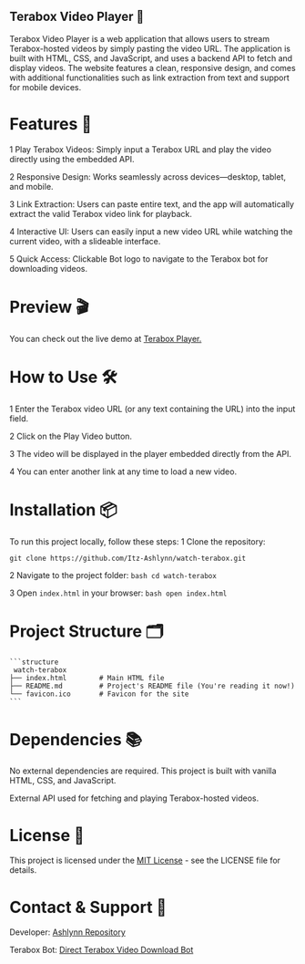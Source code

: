 ## Terabox Video Player 🎥

Terabox Video Player is a web application that allows users to stream Terabox-hosted videos by simply pasting the video URL. The application is built with HTML, CSS, and JavaScript, and uses a backend API to fetch and display videos. The website features a clean, responsive design, and comes with additional functionalities such as link extraction from text and support for mobile devices.

# Features 🚀
1 Play Terabox Videos: Simply input a Terabox URL and play the video directly using the embedded API.

2 Responsive Design: Works seamlessly across devices—desktop, tablet, and mobile.

3 Link Extraction: Users can paste entire text, and the app will automatically extract the valid Terabox video link for playback.

4 Interactive UI: Users can easily input a new video URL while watching the current video, with a slideable interface.

5 Quick Access: Clickable Bot logo to navigate to the Terabox bot for downloading videos.

# Preview 🎬
You can check out the live demo at [Terabox Player.](https://itz-ashlynn.github.io/watch-terabox/)

# How to Use 🛠️
1 Enter the Terabox video URL (or any text containing the URL) into the input field.

2 Click on the Play Video button.

3 The video will be displayed in the player embedded directly from the API.

4 You can enter another link at any time to load a new video.

# Installation 📦
To run this project locally, follow these steps:
1 Clone the repository:
```git
git clone https://github.com/Itz-Ashlynn/watch-terabox.git
```

2 Navigate to the project folder:
    ```bash
    cd watch-terabox
    ```

3 Open `index.html` in your browser:
    ```bash
    open index.html
    ```
# Project Structure 🗂️
    ```structure
     watch-terabox
    ├── index.html        # Main HTML file
    ├── README.md         # Project's README file (You're reading it now!)
    └── favicon.ico       # Favicon for the site
    ```

# Dependencies 📚
No external dependencies are required. This project is built with vanilla HTML, CSS, and JavaScript.

External API used for fetching and playing Terabox-hosted videos.

# License 📄
This project is licensed under the [MIT License](https://github.com/Itz-Ashlynn/watch-terabox/blob/main/LICENSE) - see the LICENSE file for details.

# Contact & Support 📧
Developer: [Ashlynn Repository](https://t.me/Ashlynn_Repository)

Terabox Bot: [Direct Terabox Video Download Bot](https://t.me/Direct_Terabox_Video_DownBot)
